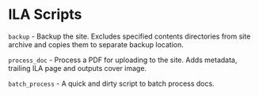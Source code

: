 ILA Scripts
===

`backup` - Backup the site. Excludes specified contents directories from site archive and copies them to separate backup location.

`process_doc` - Process a PDF for uploading to the site. Adds metadata, trailing ILA page and outputs cover image.

`batch_process` - A quick and dirty script to batch process docs.
